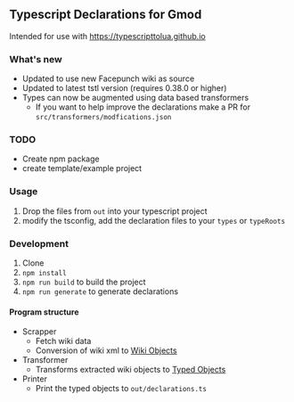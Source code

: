 ## Typescript Declarations for Gmod

Intended for use with https://typescripttolua.github.io

### What's new

- Updated to use new Facepunch wiki as source
- Updated to latest tstl version (requires 0.38.0 or higher)
- Types can now be augmented using data based transformers
    - If you want to help improve the declarations make a PR for `src/transformers/modfications.json` 

### TODO

- Create npm package
- create template/example project

### Usage

1. Drop the files from `out` into your typescript project
2. modify the tsconfig, add the declaration files to your `types` or `typeRoots`

### Development

1. Clone
2. `npm install`
3. `npm run build` to build the project
4. `npm run generate` to generate declarations

#### Program structure

- Scrapper
    - Fetch wiki data
    - Conversion of wiki xml to [Wiki Objects](./src/wiki_types.ts)
- Transformer
    - Transforms extracted wiki objects to [Typed Objects](./src/ts_types.ts)
- Printer
    - Print the typed objects to `out/declarations.ts`
